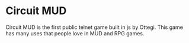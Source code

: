 # Circuit MUD
Circuit MUD is the first public telnet game built in js by Ottegi. This game has many uses that people love in MUD and RPG games.
